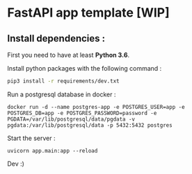 # FastAPI app template [WIP]

## Install dependencies :

First you need to have at least **Python 3.6**.

Install python packages with the following command :

```bash
pip3 install -r requirements/dev.txt
```

Run a postgresql database in docker :

```docker
docker run -d --name postgres-app -e POSTGRES_USER=app -e POSTGRES_DB=app -e POSTGRES_PASSWORD=password -e PGDATA=/var/lib/postgresql/data/pgdata -v pgdata:/var/lib/postgresql/data -p 5432:5432 postgres
```

Start the server :

```
uvicorn app.main:app --reload
```

Dev :)

